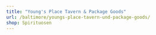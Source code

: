 ```yaml
---
title: "Young's Place Tavern & Package Goods"
url: /baltimore/youngs-place-tavern-und-package-goods/
shop: Spirituosen
---
```

